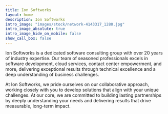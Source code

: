 ```yaml
---
title: Ion Softworks
layout: home
description: Ion Softworks
intro_image: "images/stock/network-4143317_1280.jpg"
intro_image_absolute: true
intro_image_hide_on_mobile: false
show_call_box: false
---
```


Ion Softworks is a dedicated software consulting group with over 20 years of industry expertise. Our team of seasoned professionals excels in software development, cloud services, contact center empowerment, and more, delivering exceptional results through technical excellence and a deep understanding of business challenges.

At Ion Softworks, we pride ourselves on our collaborative approach, working closely with you to develop solutions that align with your unique challenges. At our core, we are committed to building lasting partnerships by deeply understanding your needs and delivering results that drive measurable, long-term impact.

